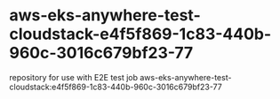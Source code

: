 # aws-eks-anywhere-test-cloudstack-e4f5f869-1c83-440b-960c-3016c679bf23-77
repository for use with E2E test job aws-eks-anywhere-test-cloudstack:e4f5f869-1c83-440b-960c-3016c679bf23-77
